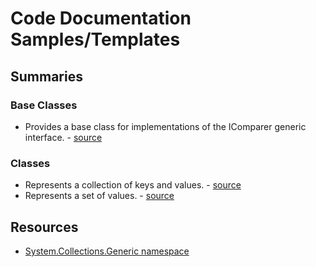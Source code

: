 # Code Documentation Samples/Templates

## Summaries

### Base Classes
- Provides a base class for implementations of the IComparer<T> generic interface. - [source](https://msdn.microsoft.com/en-us/library/cfttsh47(v=vs.110).aspx)

### Classes
- Represents a collection of keys and values. - [source](https://msdn.microsoft.com/en-us/library/xfhwa508(v=vs.110).aspx)
- Represents a set of values. - [source](https://msdn.microsoft.com/en-us/library/bb359438(v=vs.110).aspx)

## Resources 
- [System.Collections.Generic namespace](https://msdn.microsoft.com/en-us/library/system.collections.generic(v=vs.110).aspx) 
